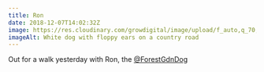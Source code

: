 ```yaml
---
title: Ron
date: 2018-12-07T14:02:32Z
image: https://res.cloudinary.com/growdigital/image/upload/f_auto,q_70,w_736/v1544178467/ron-0C028058.jpg
imageAlt: White dog with floppy ears on a country road
---
```


Out for a walk yesterday with Ron, the [@ForestGdnDog](https://twitter.com/forestgdndog)
